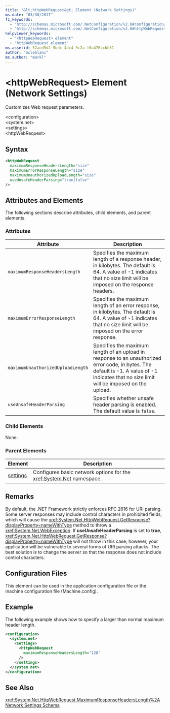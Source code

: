 ```yaml
---
title: "&lt;httpWebRequest&gt; Element (Network Settings)"
ms.date: "03/30/2017"
f1_keywords: 
  - "http://schemas.microsoft.com/.NetConfiguration/v2.0#configuration/system.net/settings/httpWebRequest"
  - "http://schemas.microsoft.com/.NetConfiguration/v2.0#httpWebRequest"
helpviewer_keywords: 
  - "<httpWebRequest> element"
  - "httpWebRequest element"
ms.assetid: 52acd9d2-5bdc-4dc4-9c2a-f0a476ccbb31
author: "mcleblanc"
ms.author: "markl"
---
```

# &lt;httpWebRequest&gt; Element (Network Settings)
Customizes Web request parameters.  
  
 \<configuration>  
\<system.net>  
\<settings>  
\<httpWebRequest>  
  
## Syntax  
  
```xml  
<httpWebRequest  
  maximumResponseHeadersLength="size"  
  maximumErrorResponseLength="size"  
  maximumUnauthorizedUploadLength="size"  
  useUnsafeHeaderParsing="true|false"  
/>  
```  
  
## Attributes and Elements  
 The following sections describe attributes, child elements, and parent elements.  
  
### Attributes  
  
|**Attribute**|**Description**|  
|-------------------|---------------------|  
|`maximumResponseHeadersLength`|Specifies the maximum length of a response header, in kilobytes. The default is 64. A value of -1 indicates that no size limit will be imposed on the response headers.|  
|`maximumErrorResponseLength`|Specifies the maximum length of an error response, in kilobytes. The default is 64. A value of -1 indicates that no size limit will be imposed on the error response.|  
|`maximumUnauthorizedUploadLength`|Specifies the maximum length of an upload in response to an unauthorized error code, in bytes. The default is -1. A value of -1 indicates that no size limit will be imposed on the upload.|  
|`useUnsafeHeaderParsing`|Specifies whether unsafe header parsing is enabled. The default value is `false`.|  
  
### Child Elements  
 None.  
  
### Parent Elements  
  
|**Element**|**Description**|  
|-----------------|---------------------|  
|[settings](../../../../../docs/framework/configure-apps/file-schema/network/settings-element-network-settings.md)|Configures basic network options for the <xref:System.Net> namespace.|  
  
## Remarks  
 By default, the .NET Framework strictly enforces RFC 2616 for URI parsing. Some server responses may include control characters in prohibited fields, which will cause the <xref:System.Net.HttpWebRequest.GetResponse?displayProperty=nameWithType> method to throw a <xref:System.Net.WebException>. If **useUnsafeHeaderParsing** is set to **true**, <xref:System.Net.HttpWebRequest.GetResponse?displayProperty=nameWithType> will not throw in this case; however, your application will be vulnerable to several forms of URI parsing attacks. The best solution is to change the server so that the response does not include control characters.  
  
## Configuration Files  
 This element can be used in the application configuration file or the machine configuration file (Machine.config).  
  
## Example  
 The following example shows how to specify a larger than normal maximum header length.  
  
```xml  
<configuration>  
  <system.net>  
    <settings>  
      <httpWebRequest  
        maximumResponseHeadersLength="128"  
      />  
    </settings>  
  </system.net>  
</configuration>  
```  
  
## See Also  
 <xref:System.Net.HttpWebRequest.MaximumResponseHeadersLength%2A>  
 [Network Settings Schema](../../../../../docs/framework/configure-apps/file-schema/network/index.md)
